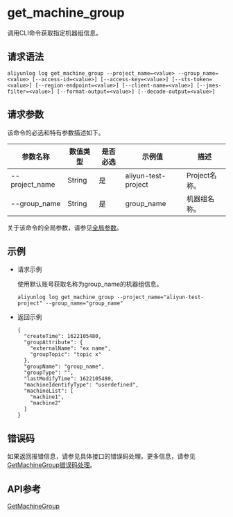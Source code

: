 # get\_machine\_group

调用CLI命令获取指定机器组信息。

## 请求语法

```
aliyunlog log get_machine_group --project_name=<value> --group_name=<value> [--access-id=<value>] [--access-key=<value>] [--sts-token=<value>] [--region-endpoint=<value>] [--client-name=<value>] [--jmes-filter=<value>] [--format-output=<value>] [--decode-output=<value>]
```

## 请求参数

该命令的必选和特有参数描述如下。

|参数名称|数值类型|是否必选|示例值|描述|
|----|----|----|---|--|
|--project\_name|String|是|aliyun-test-project|Project名称。|
|--group\_name|String|是|group\_name|机器组名称。|

关于该命令的全局参数，请参见[全局参数](/intl.zh-CN/开发指南/CLI参考/全局参数.md)。

## 示例

-   请求示例

    使用默认账号获取名称为group\_name的机器组信息。

    ```
    aliyunlog log get_machine_group --project_name="aliyun-test-project" --group_name="group_name"
    ```

-   返回示例

    ```
    {
      "createTime": 1622105480,
      "groupAttribute": {
        "externalName": "ex name",
        "groupTopic": "topic x"
      },
      "groupName": "group_name",
      "groupType": "",
      "lastModifyTime": 1622105480,
      "machineIdentifyType": "userdefined",
      "machineList": [
        "machine1",
        "machine2"
      ]
    }
    ```


## 错误码

如果返回报错信息，请参见具体接口的错误码处理。更多信息，请参见[GetMachineGroup错误码处理](/intl.zh-CN/开发指南/API参考/Logtail机器组相关接口/GetMachineGroup.md)。

## API参考

[GetMachineGroup](/intl.zh-CN/开发指南/API参考/Logtail机器组相关接口/GetMachineGroup.md)

